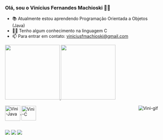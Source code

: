 ### Olá, sou o Vinícius Fernandes Machioski 👋🏻

- 📚 Atualmente estou aprendendo Programação Orientada a Objetos (Java)
- 👶🏻 Tenho algum conhecimento na linguagem C
- 📫 Para entrar em contato: viniciusfmachioski@gmail.com



 <div>
  <a href="https://github.com/viniciusfmachioski">
  <img height="180em" src="https://github-readme-stats.vercel.app/api?username=viniciusfmachioski&show_icons=true&theme=tokyonight&title_color=fcf3e8&icon_color=fcf3e8&text_color=1477e0&include_all_commits=true&count_private=true"/>
  <img height="180em" src="https://github-readme-stats.vercel.app/api/top-langs/?username=viniciusfmachioski&layout=compact&langs_count=7&theme=tokyonight&title_color=fcf3e8&icon_color=fcf3e8&text_color=1477e0"/>
</div>
  
<div style="display: inline_none"><br>
  <img align="center" alt="Vini-Java" height="50" width="50" src="https://img.icons8.com/color/48/000000/java-coffee-cup-logo--v1.png">
  <img align="center" alt="Vini-C" height="48" width="48" src="https://img.icons8.com/color/48/000000/c-programming.png">
  <img align="right" alt="Vini-gif" src="https://cdn.discordapp.com/attachments/795358919417397249/825430589581688872/hi.gif">
</div>
  
  
  
  ##
  
  
  
<div> 
  <a href="https://www.instagram.com/viniciusmachioski/" target="_blank"><img src="https://img.shields.io/badge/-Instagram-%23E4405F?style=for-the-badge&logo=instagram&logoColor=white" target="_blank"></a>
  <a href = "mailto:viniciusfmachioski@gmail.com"><img src="https://img.shields.io/badge/-Gmail-%23333?style=for-the-badge&logo=gmail&logoColor=white" target="_blank"></a>
  <a href="https://www.linkedin.com/in/rafaella-ballerini-45875016a" target="_blank"><img src="https://img.shields.io/badge/-LinkedIn-%230077B5?style=for-the-badge&logo=linkedin&logoColor=white" target="_blank"></a> 
  
</div>
